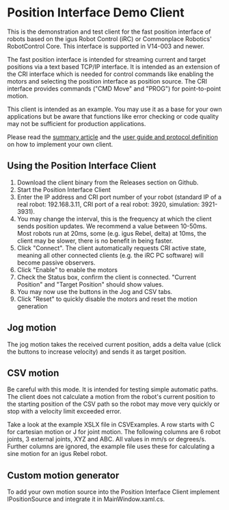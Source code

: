 # Position Interface Demo Client

This is the demonstration and test client for the fast position interface of robots based on the igus Robot Control (iRC) or Commonplace Robotics' RobotControl Core. This interface is supported in V14-003 and newer.

The fast position interface is intended for streaming current and target positions via a text based TCP/IP interface. It is intended as an extension of the CRI interface which is needed for control commands like enabling the motors and selecting the position interface as position source. The CRI interface provides commands ("CMD Move" and "PROG") for point-to-point motion.

This client is intended as an example. You may use it as a base for your own applications but be aware that functions like error checking or code quality may not be sufficient for production applications.

Please read the [summary article](https://wiki.cpr-robots.com/index.php/Position_Interface) and the [user guide and protocol definition](https://wiki.cpr-robots.com/images/7/70/CPR_PositionInterface_V1.pdf) on how to implement your own client.

## Using the Position Interface Client
1. Download the client binary from the Releases section on Github.
2. Start the Position Interface Client
3. Enter the IP address and CRI port number of your robot (standard IP of a real robot: 192.168.3.11, CRI port of a real robot: 3920, simulation: 3921-3931).
4. You may change the interval, this is the frequency at which the client sends position updates. We recommend a value between 10-50ms. Most robots run at 20ms, some (e.g. igus Rebel, delta) at 10ms, the client may be slower, there is no benefit in being faster.
5. Click "Connect". The client automatically requests CRI active state, meaning all other connected clients (e.g. the iRC PC software) will become passive observers.
6. Click "Enable" to enable the motors
7. Check the Status box, confirm the client is connected. "Current Position" and "Target Position" should show values.
8. You may now use the buttons in the Jog and CSV tabs.
9. Click "Reset" to quickly disable the motors and reset the motion generation

## Jog motion
The jog motion takes the received current position, adds a delta value (click the buttons to increase velocity) and sends it as target position.

## CSV motion
Be careful with this mode. It is intended for testing simple automatic paths. The client does not calculate a motion from the robot's current position to the starting position of the CSV path so the robot may move very quickly or stop with a velocity limit exceeded error.

Take a look at the example XSLX file in CSVExamples. A row starts with C for cartesian motion or J for joint motion. The following columns are 6 robot joints, 3 external joints, XYZ and ABC. All values in mm/s or degrees/s. Further columns are ignored, the example file uses these for calculating a sine motion for an igus Rebel robot.

## Custom motion generator
To add your own motion source into the Position Interface Client implement IPositionSource and integrate it in MainWindow.xaml.cs.
